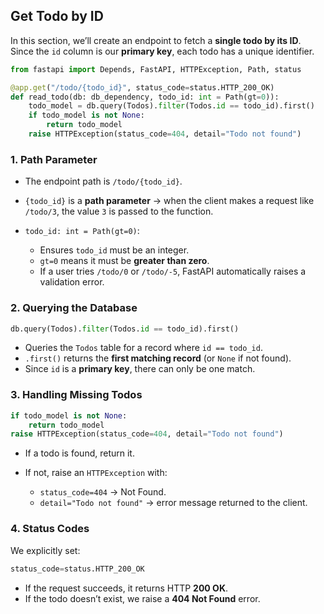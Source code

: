 ## Get Todo by ID

In this section, we’ll create an endpoint to fetch a **single todo by its ID**. Since the `id` column is our **primary key**, each todo has a unique identifier.

```python
from fastapi import Depends, FastAPI, HTTPException, Path, status

@app.get("/todo/{todo_id}", status_code=status.HTTP_200_OK)
def read_todo(db: db_dependency, todo_id: int = Path(gt=0)):
    todo_model = db.query(Todos).filter(Todos.id == todo_id).first()
    if todo_model is not None:
        return todo_model
    raise HTTPException(status_code=404, detail="Todo not found")
```

### 1. Path Parameter

- The endpoint path is `/todo/{todo_id}`.
- `{todo_id}` is a **path parameter** → when the client makes a request like `/todo/3`, the value `3` is passed to the function.
- `todo_id: int = Path(gt=0)`:

  - Ensures `todo_id` must be an integer.
  - `gt=0` means it must be **greater than zero**.
  - If a user tries `/todo/0` or `/todo/-5`, FastAPI automatically raises a validation error.

### 2. Querying the Database

```python
db.query(Todos).filter(Todos.id == todo_id).first()
```

- Queries the `Todos` table for a record where `id == todo_id`.
- `.first()` returns the **first matching record** (or `None` if not found).
- Since `id` is a **primary key**, there can only be one match.

### 3. Handling Missing Todos

```python
if todo_model is not None:
    return todo_model
raise HTTPException(status_code=404, detail="Todo not found")
```

- If a todo is found, return it.
- If not, raise an `HTTPException` with:

  - `status_code=404` → Not Found.
  - `detail="Todo not found"` → error message returned to the client.

### 4. Status Codes

We explicitly set:

```python
status_code=status.HTTP_200_OK
```

- If the request succeeds, it returns HTTP **200 OK**.
- If the todo doesn’t exist, we raise a **404 Not Found** error.
